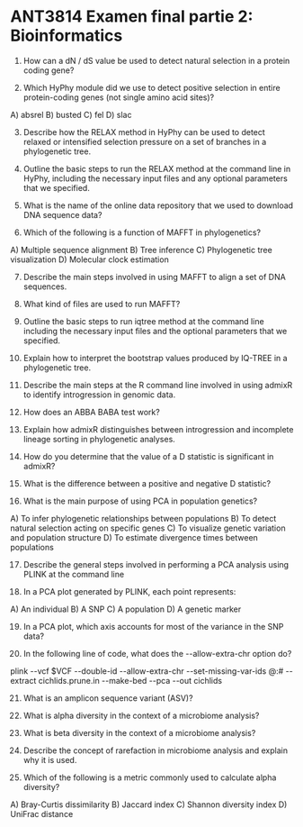 # ANT3814 Examen final partie 2: Bioinformatics

1) How can a dN / dS value be used to detect natural selection in a protein coding gene?

2)  Which HyPhy module did we use to detect positive selection in entire protein-coding genes (not single amino acid sites)? 

A) absrel
B) busted
C) fel
D) slac

3) Describe how the RELAX method in HyPhy can be used to detect relaxed or intensified selection pressure on a set of branches in a phylogenetic tree.

4) Outline the basic steps to run the RELAX method at the command line in HyPhy, including the necessary input files and any optional parameters that we specified.

5) What is the name of the online data repository that we used to download DNA sequence data?

6) Which of the following is a function of MAFFT in phylogenetics?

A) Multiple sequence alignment
B) Tree inference
C) Phylogenetic tree visualization
D) Molecular clock estimation

7) Describe the main steps involved in using MAFFT to align a set of DNA sequences.

8) What kind of files are used to run MAFFT?

9) Outline the basic steps to run iqtree method at the command line including the necessary input files and the optional parameters that we specified.

10) Explain how to interpret the bootstrap values produced by IQ-TREE in a phylogenetic tree.

11) Describe the main steps at the R command line involved in using admixR to identify introgression in genomic data.

12) How does an ABBA BABA test work?

13) Explain how admixR distinguishes between introgression and incomplete lineage sorting in phylogenetic analyses.

14) How do you determine that the value of a D statistic is significant in admixR?

15) What is the difference between a positive and negative D statistic?

16) What is the main purpose of using PCA in population genetics?

A) To infer phylogenetic relationships between populations
B) To detect natural selection acting on specific genes
C) To visualize genetic variation and population structure
D) To estimate divergence times between populations 

17) Describe the general steps involved in performing a PCA analysis using PLINK at the command line

18) In a PCA plot generated by PLINK, each point represents:

A) An individual
B) A SNP
C) A population
D) A genetic marker

19) In a PCA plot, which axis accounts for most of the variance in the SNP data?

20) In the following line of code, what does the --allow-extra-chr option do?

plink --vcf $VCF --double-id --allow-extra-chr --set-missing-var-ids @:# --extract cichlids.prune.in --make-bed --pca --out cichlids

21) What is an amplicon sequence variant (ASV)?

22) What is alpha diversity in the context of a microbiome analysis?

23) What is beta diversity in the context of a microbiome analysis?

24) Describe the concept of rarefaction in microbiome analysis and explain why it is used.

25) Which of the following is a metric commonly used to calculate alpha diversity?

A) Bray-Curtis dissimilarity
B) Jaccard index
C) Shannon diversity index
D) UniFrac distance